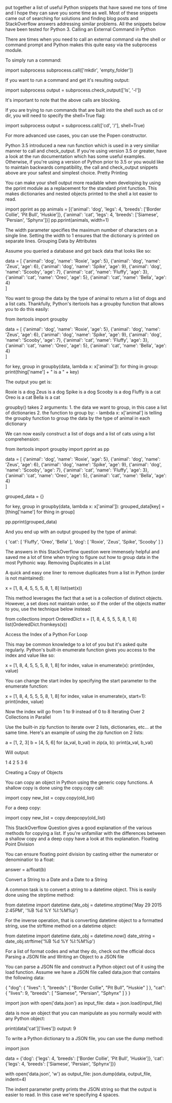  put together a list of useful Python snippets that have saved me tons of time and I hope they can save you some time as well. Most of these snippets came out of searching for solutions and finding blog posts and StackOverflow answers addressing similar problems. All the snippets below have been tested for Python 3.
Calling an External Command in Python

There are times when you need to call an external command via the shell or command prompt and Python makes this quite easy via the subprocess module.

To simply run a command:

import subprocess
subprocess.call(['mkdir', 'empty_folder'])

If you want to run a command and get it's resulting output:

import subprocess
output = subprocess.check_output(['ls', '-l'])

It's important to note that the above calls are blocking.

If you are trying to run commands that are built into the shell such as cd or dir, you will need to specify the shell=True flag:

import subprocess
output = subprocess.call(['cd', '/'], shell=True)

For more advanced use cases, you can use the Popen constructor.

Python 3.5 introduced a new run function which is used in a very similiar manner to call and check_output. If you're using version 3.5 or greater, have a look at the run documentation which has some useful examples. Otherwise, if you're using a version of Python prior to 3.5 or you would like to maintain backwards compatibility, the call and check_output snippets above are your safest and simplest choice.
Pretty Printing

You can make your shell output more readable when developing by using the pprint module as a replacement for the standard print function. This makes dictionaries and nested objects printed to the shell a lot easier to read.

import pprint as pp
animals = [{'animal': 'dog', 'legs': 4, 'breeds': ['Border Collie', 'Pit Bull', 'Huskie']}, {'animal': 'cat', 'legs': 4, 'breeds': ['Siamese', 'Persian', 'Sphynx']}]
pp.pprint(animals, width=1)

The width parameter specifies the maximum number of characters on a single line. Setting the width to 1 ensures that the dictionary is printed on separate lines.
Grouping Data by Attributes

Assume you queried a database and got back data that looks like so:

data = [
    {'animal': 'dog', 'name': 'Roxie', 'age': 5},
    {'animal': 'dog', 'name': 'Zeus', 'age': 6},
    {'animal': 'dog', 'name': 'Spike', 'age': 9},
    {'animal': 'dog', 'name': 'Scooby', 'age': 7},
    {'animal': 'cat', 'name': 'Fluffy', 'age': 3},
    {'animal': 'cat', 'name': 'Oreo', 'age': 5},
    {'animal': 'cat', 'name': 'Bella', 'age': 4}   
    ]

You want to group the data by the type of animal to return a list of dogs and a list cats. Thankfully, Python's itertools has a groupby function that allows you to do this easily:

from itertools import groupby

data = [
    {'animal': 'dog', 'name': 'Roxie', 'age': 5},
    {'animal': 'dog', 'name': 'Zeus', 'age': 6},
    {'animal': 'dog', 'name': 'Spike', 'age': 9},
    {'animal': 'dog', 'name': 'Scooby', 'age': 7},
    {'animal': 'cat', 'name': 'Fluffy', 'age': 3},
    {'animal': 'cat', 'name': 'Oreo', 'age': 5},
    {'animal': 'cat', 'name': 'Bella', 'age': 4}   
    ]

for key, group in groupby(data, lambda x: x['animal']):
    for thing in group:
        print(thing['name'] + " is a " + key)

The output you get is:

Roxie is a dog
Zeus is a dog
Spike is a dog
Scooby is a dog
Fluffy is a cat
Oreo is a cat
Bella is a cat

groupby() takes 2 arguments: 1. the data we want to group, in this case a list of dictionaries 2. the function to group by: - lambda x: x['animal'] is telling the groupby function to group the data by the type of animal in each dictionary

We can now easily construct a list of dogs and a list of cats using a list comprehension:

from itertools import groupby
import pprint as pp

data = [
    {'animal': 'dog', 'name': 'Roxie', 'age': 5},
    {'animal': 'dog', 'name': 'Zeus', 'age': 6},
    {'animal': 'dog', 'name': 'Spike', 'age': 9},
    {'animal': 'dog', 'name': 'Scooby', 'age': 7},
    {'animal': 'cat', 'name': 'Fluffy', 'age': 3},
    {'animal': 'cat', 'name': 'Oreo', 'age': 5},
    {'animal': 'cat', 'name': 'Bella', 'age': 4}   
    ]

grouped_data = {}

for key, group in groupby(data, lambda x: x['animal']):
    grouped_data[key] = [thing['name'] for thing in group]

pp.pprint(grouped_data)

And you end up with an output grouped by the type of animal:

{
    'cat': [
        'Fluffy',
        'Oreo',
        'Bella'
    ],
    'dog': [
        'Roxie',
        'Zeus',
        'Spike',
        'Scooby'
    ]
}

The answers in this StackOverflow question were immensely helpful and saved me a lot of time when trying to figure out how to group data in the most Pythonic way.
Removing Duplicates in a List

A quick and easy one liner to remove duplicates from a list in Python (order is not maintained):

x = [1, 8, 4, 5, 5, 5, 8, 1, 8]
list(set(x))

This method leverages the fact that a set is a collection of distinct objects. However, a set does not maintain order, so if the order of the objects matter to you, use the technique below instead:

from collections import OrderedDict
x = [1, 8, 4, 5, 5, 5, 8, 1, 8]
list(OrderedDict.fromkeys(x))

Access the Index of a Python For Loop

This may be common knowledge to a lot of you but it's asked quite regularly. Python's built-in enumerate function gives you access to the index and value like so:

x = [1, 8, 4, 5, 5, 5, 8, 1, 8]
for index, value in enumerate(x):
    print(index, value)

You can change the start index by specifying the start parameter to the enumerate function:

x = [1, 8, 4, 5, 5, 5, 8, 1, 8]
for index, value in enumerate(x, start=1):
    print(index, value)

Now the index will go from 1 to 9 instead of 0 to 8
Iterating Over 2 Collections in Parallel

Use the built-in zip function to iterate over 2 lists, dictionaries, etc... at the same time. Here's an example of using the zip function on 2 lists:

a = [1, 2, 3]
b = [4, 5, 6]
for (a_val, b_val) in zip(a, b):
    print(a_val, b_val)

Will output:

1 4
2 5
3 6

Creating a Copy of Objects

You can copy an object in Python using the generic copy functions. A shallow copy is done using the copy.copy call:

import copy
new_list = copy.copy(old_list)

For a deep copy:

import copy
new_list = copy.deepcopy(old_list)

This StackOverflow Question gives a good explanation of the various methods for copying a list. If you're unfamiliar with the differences between a shallow copy and a deep copy have a look at this explanation.
Floating Point Division

You can ensure floating point division by casting either the numerator or denominatior to a float:

answer = a/float(b)

Convert a String to a Date and a Date to a String

A common task is to convert a string to a datetime object. This is easily done using the strptime method:

from datetime import datetime
date_obj = datetime.strptime('May 29 2015  2:45PM', '%B %d %Y %I:%M%p')

For the inverse operation, that is converting datetime object to a formatted string, use the strftime method on a datetime object:

from datetime import datetime
date_obj = datetime.now()
date_string = date_obj.strftime('%B %d %Y %I:%M%p')

For a list of format codes and what they do, check out the official docs
Parsing a JSON file and Writing an Object to a JSON file

You can parse a JSON file and construct a Python object out of it using the load function. Assume we have a JSON file called data.json that contains the following data:

{
    "dog": {
        "lives": 1,
        "breeds": [
            "Border Collie",
            "Pit Bull",
            "Huskie"
        ]
    },
    "cat": {
        "lives": 9,
        "breeds": [
            "Siamese",
            "Persian",
            "Sphynx"
        ]
    }
}

import json
with open('data.json') as input_file:
    data = json.load(input_file)

data is now an object that you can manipulate as you normally would with any Python object:

print(data['cat']['lives'])
output: 9

To write a Python dictionary to a JSON file, you can use the dump method:

import json

data = {'dog': {'legs': 4, 'breeds': ['Border Collie', 'Pit Bull', 'Huskie']}, 'cat': {'legs': 4, 'breeds': ['Siamese', 'Persian', 'Sphynx']}}

with open('data.json', 'w') as output_file:
    json.dump(data, output_file, indent=4)

The indent parameter pretty prints the JSON string so that the output is easier to read. In this case we're specifying 4 spaces.
